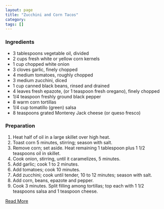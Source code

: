 ```yaml
---
layout: page
title: "Zucchini and Corn Tacos"
category: 
tags: []
---
```


### Ingredients
* 3 tablespoons vegetable oil, divided
* 2 cups fresh white or yellow corn kernels
* 1 cup chopped white onion
* 3 cloves garlic, finely chopped
* 4 medium tomatoes, roughly chopped
* 3 medium zucchini, diced
* 1 cup canned black beans, rinsed and drained
* 4 leaves fresh epazote, (or 1 teaspoon fresh oregano), finely chopped
* 1/4 teaspoon freshly ground black pepper
* 8 warm corn tortillas
* 1/4 cup tomatillo (green) salsa
* 8 teaspoons grated Monterey Jack cheese (or queso fresco)

### Preparation
1. Heat half of oil in a large skillet over high heat. 
1. Toast corn 5 minutes, stirring; season with salt. 
1. Remove corn; set aside. Heat remaining 1 tablespoon plus 1 1/2 teaspoons oil in skillet. 
1. Cook onion, stirring, until it caramelizes, 5 minutes. 
1. Add garlic; cook 1 to 2 minutes. 
1. Add tomatoes; cook 10 minutes. 
1. Add zucchini; cook until tender, 10 to 12 minutes; season with salt. 
1. Add corn, beans, epazote and pepper. 
1. Cook 3 minutes. Split filling among tortillas; top each with 1 1/2 teaspoons salsa and 1 teaspoon cheese.

[Read More](http://www.epicurious.com:80/recipes/food/views/Zucchini-and-Corn-Tacos-354249#ixzz1pmqvynZ4)